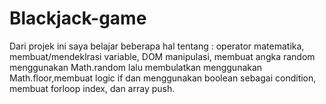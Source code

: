 # Blackjack-game
Dari projek ini saya belajar beberapa hal tentang :
operator matematika, membuat/mendeklrasi variable, DOM manipulasi, membuat angka random menggunakan Math.random lalu membulatkan menggunakan Math.floor,membuat logic if dan menggunakan boolean sebagai condition, membuat forloop index, dan array push.
